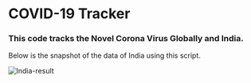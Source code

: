 # COVID-19 Tracker

### This code tracks the Novel Corona Virus Globally and India.

Below is the snapshot of the data of India using this script.

![India-result](https://raw.githubusercontent.com/Ram-95/Python_Applications/master/Corona%20Tracker/India_result.JPG)
